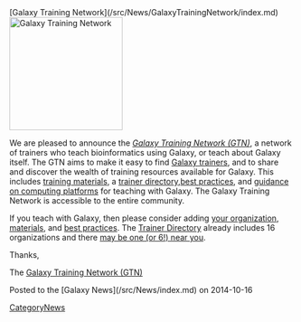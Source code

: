 <div class='newsItemHeader'>[Galaxy Training Network](/src/News/GalaxyTrainingNetwork/index.md)</div>

<div class='right'><a href='/src/Teach/index.md'><img src="/src/Images/Logos/GTNLogo600.png" alt="Galaxy Training Network" width="200" /></a></div>

We are pleased to announce the *[Galaxy Training Network (GTN)](/src/Teach/GTN/index.md)*, a network of trainers who teach bioinformatics using Galaxy, or teach about Galaxy itself.  The GTN aims to make it easy to find [Galaxy trainers](/src/Teach/Trainers/index.md), and to share and discover the wealth of training resources available for Galaxy.  This includes [training materials](/src/Teach/Resources/index.md), a [trainer directory](/src/Teach/Trainers/index.md),[best practices](/src/Teach/BestPractices/index.md), and [guidance on computing platforms](/src/Teach/ComputingPlatforms/index.md) for teaching with Galaxy.  The Galaxy Training Network is accessible to the entire community.  

If you teach with Galaxy, then please consider adding [your organization](/src/Teach/Trainers/index.md#add-a-trainer), [materials](/src/Teach/Resources/index.md#add-a-training-resource), and [best practices](/src/Teach/BestPractices/index.md). The [Trainer Directory](/src/Teach/Trainers/index.md) already includes 16 organizations and there [may be one (or 6!) near you](http://bit.ly/gxytrnmap).

Thanks,

The [Galaxy Training Network (GTN)](/src/Teach/Trainers/index.md)

<div class='newsItemFooter'>Posted to the [Galaxy News](/src/News/index.md) on 2014-10-16</div>

[CategoryNews](/src/CategoryNews/index.md)
